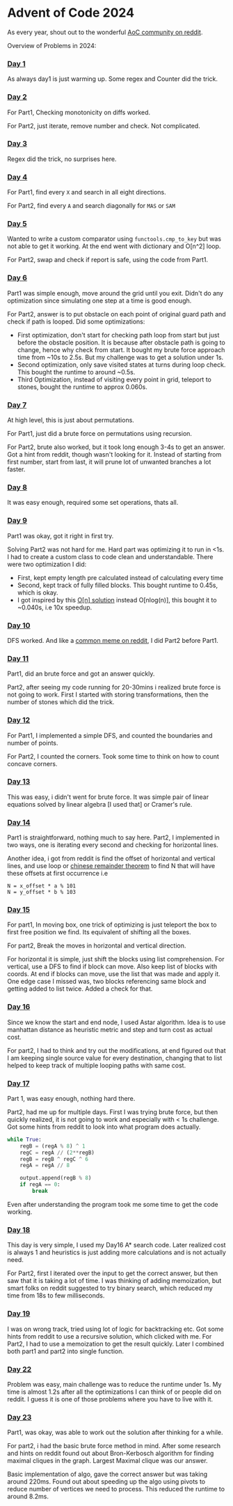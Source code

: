 # Advent of Code 2024

As every year, shout out to the wonderful [AoC community on reddit](https://www.reddit.com/r/adventofcode/).

Overview of Problems in 2024:

### [Day 1](day01/solution.py)

As always day1 is just warming up. Some regex and Counter did the trick.

### [Day 2](day02/solution.py)

For Part1, Checking monotonicity on diffs worked.

For Part2, just iterate, remove number and check. Not complicated.

### [Day 3](day03/solution.py)

Regex did the trick, no surprises here.

### [Day 4](day04/solution.py)

For Part1, find every `X` and search in all eight directions.

For Part2, find every `A` and search diagonally for `MAS` or `SAM`

### [Day 5](day05/solution.py)

Wanted to write a custom comparator using `functools.cmp_to_key` but was not able to get it working. 
At the end went with dictionary and O[n^2] loop.

For Part2, swap and check if report is safe, using the code from Part1.

### [Day 6](day06/solution.py)

Part1 was simple enough, move around the grid until you exit. Didn't do any optimization since simulating one step at a time is good enough.

For Part2, answer is to put obstacle on each point of original guard path and check if path is looped. Did some optimizations:
- First optimization, don't start for checking path loop from start but just before the obstacle position. It is because after obstacle path is going to change, hence why check from start. It bought my brute force approach time from ~10s to 2.5s. But my challenge was to get a solution under 1s.
- Second optimization, only save visited states at turns during loop check. This bought the runtime to around ~0.5s.
- Third Optimization, instead of visiting every point in grid, teleport to stones, bought the runtime to approx 0.060s.

### [Day 7](day07/solution.py)

At high level, this is just about permutations.

For Part1, just did a brute force on permutations using recursion.

For Part2, brute also worked, but it took long enough 3-4s to get an answer. Got a hint from reddit, though wasn't looking for it. Instead of starting from first number, start from last, it will prune lot of unwanted branches a lot faster. 

### [Day 8](08/solution.py)

It was easy enough, required some set operations, thats all.

### [Day 9](day09/solution.py)

Part1 was okay, got it right in first try.

Solving Part2 was not hard for me. Hard part was optimizing it to run in <1s. I had to create a custom class to code clean and understandable. There were two optimization I did:
- First, kept empty length pre calculated instead of calculating every time
- Second, kept track of fully filled blocks. This bought runtime to 0.45s, which is okay.
- I got inspired by this [O[n] solution](https://www.reddit.com/r/adventofcode/comments/1hab624/2024_day_9_part_2_best_i_can_do_is_ond_log_n_is/) instead O[nlog(n)], this bought it to ~0.040s, i.e 10x speedup.


### [Day 10](day10/solution.py)

DFS worked. And like a [common meme on reddit](https://www.reddit.com/r/adventofcode/comments/1haulfr/2024_day_10_part_2_when_your_first_attempt_at/), I did Part2 before Part1.

### [Day 11](day11/solution.py)

Part1, did an brute force and got an answer quickly.

Part2, after seeing my code running for 20-30mins i realized brute force is not going to work. First I started with storing transformations, then the number of stones which did the trick.

### [Day 12](day12/solution.py)

For Part1, I implemented a simple DFS, and counted the boundaries and number of points.

For Part2, I counted the corners. Took some time to think on how to count concave corners.

### [Day 13](day13/solution.py)

This was easy, i didn't went for brute force. It was simple pair of linear equations solved by linear algebra [I used that] or Cramer's rule.

### [Day 14](day14/solution.py)

Part1 is straightforward, nothing much to say here.
Part2, I implemented in two ways, one is iterating every second and checking for horizontal lines.

Another idea, i got from reddit is find the offset of horizontal and vertical lines, and use loop or [chinese remainder theorem](https://en.wikipedia.org/wiki/Chinese_remainder_theorem) to find N that will have these offsets at first occurrence i.e

```
N = x_offset * a % 101
N = y_offset * b % 103
```

### [Day 15](day15/solution.py)

For part1, In moving box, one trick of optimizing is just teleport the box to first free position we find. Its equivalent of shifting all the boxes.

For part2, Break the moves in horizontal and vertical direction. 

For horizontal it is simple, just shift the blocks using list comprehension. For vertical, use a DFS to find if block can move. Also keep list of blocks with coords. At end if blocks can move, use the list that was made and apply it.
One edge case I missed was, two blocks referencing same block and getting added to list twice. Added a check for that.


### [Day 16](day16/solution.py)

Since we know the start and end node, I used Astar algorithm. Idea is to use manhattan distance as heuristic metric and step and turn cost as actual cost. 

For part2, I had to think and try out the modifications, at end figured out that I am keeping single source value for every destination, changing that to list helped to keep track of multiple looping paths with same cost.


### [Day 17](day17/solution.py)

Part 1, was easy enough, nothing hard there.

Part2, had me up for multiple days. First I was trying brute force, but then quickly realized, it is not going to work and especially with < 1s challenge. Got some hints from reddit to look into what program does actually. 

```py
while True:
    regB = (regA % 8) ^ 1
    regC = regA // (2**regB)
    regB = regB ^ regC ^ 6
    regA = regA // 8

    output.append(regB % 8)
    if regA == 0:
        break
```

Even after understanding the program took me some time to get the code working.


### [Day 18](day18/solution.py)

This day is very simple, I used my Day16 A* search code. Later realized cost is always 1 and heuristics is just adding more calculations and is not actually need. 

For Part2, first I iterated over the input to get the correct answer, but then saw that it is taking a lot of time. I was thinking of adding memoization, but smart folks on reddit suggested to try binary search, which reduced my time from 18s to few milliseconds.


### [Day 19](day19/solution.py)

I was on wrong track, tried using lot of logic for backtracking etc. Got some hints from reddit to use a recursive solution, which clicked with me.
For Part2, I had to use a memoization to get the result quickly. Later I combined both part1 and part2 into single function.


### [Day 22](day22/solution.py)

Problem was easy, main challenge was to reduce the runtime under 1s. My time is almost 1.2s after all the optimizations I can think of or people did on reddit. I guess it is one of those problems where you have to live with it.


### [Day 23](day23/solution.py)

Part1, was okay, was able to work out the solution after thinking for a while.

For part2, i had the basic brute force method in mind. After some research and hints on reddit found out about Bron-Kerbosch algorithm for finding maximal cliques in the graph. Largest Maximal clique was our answer.

Basic implementation of algo, gave the correct answer but was taking around 220ms. Found out about speeding up the algo using pivots to reduce number of vertices we need to process. This reduced the runtime to around 8.2ms.
